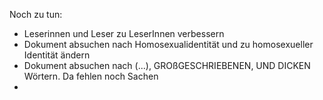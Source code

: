 Noch zu tun:
- Leserinnen und Leser zu LeserInnen verbessern
- Dokument absuchen nach Homosexualidentität und zu homosexueller Identität ändern
- Dokument absuchen nach (...), GROßGESCHRIEBENEN, UND DICKEN Wörtern. Da fehlen noch Sachen
- 